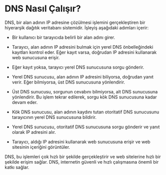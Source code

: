 # DNS Nasıl Çalışır?

DNS, bir alan adının IP adresine çözülmesi işlemini gerçekleştiren bir hiyerarşik dağıtık veritabanı sistemidir. İşleyiş aşağıdaki adımları içerir:

- Bir kullanıcı bir tarayıcıda belirli bir alan adını girer.

- Tarayıcı, alan adının IP adresini bulmak için yerel DNS önbelleğindeki kayıtları kontrol eder. Eğer kayıt varsa, doğrudan IP adresini kullanarak web sunucusuna erişir.

- Eğer kayıt yoksa, tarayıcı yerel DNS sunucusuna sorgu gönderir.

- Yerel DNS sunucusu, alan adının IP adresini biliyorsa, doğrudan yanıt verir. Eğer bilmiyorsa, üst DNS sunucusuna yönlendirir.

- Üst DNS sunucusu, sorgunun cevabını bilmiyorsa, alt DNS sunucusuna yönlendirir. Bu işlem tekrar edilerek, sorgu kök DNS sunucusuna kadar devam eder.

- Kök DNS sunucusu, alan adının kaydını tutan otoritatif DNS sunucusunu tarayıcının yerel DNS sunucusuna bildirir.

- Yerel DNS sunucusu, otoritatif DNS sunucusuna sorgu gönderir ve yanıt olarak IP adresini alır.

- Tarayıcı, aldığı IP adresini kullanarak web sunucusuna erişir ve web sitesinin içeriğini görüntüler.

DNS, bu işlemleri çok hızlı bir şekilde gerçekleştirir ve web sitelerine hızlı bir şekilde erişim sağlar. DNS, internetin güvenli ve hızlı çalışmasına önemli bir katkı sağlar.